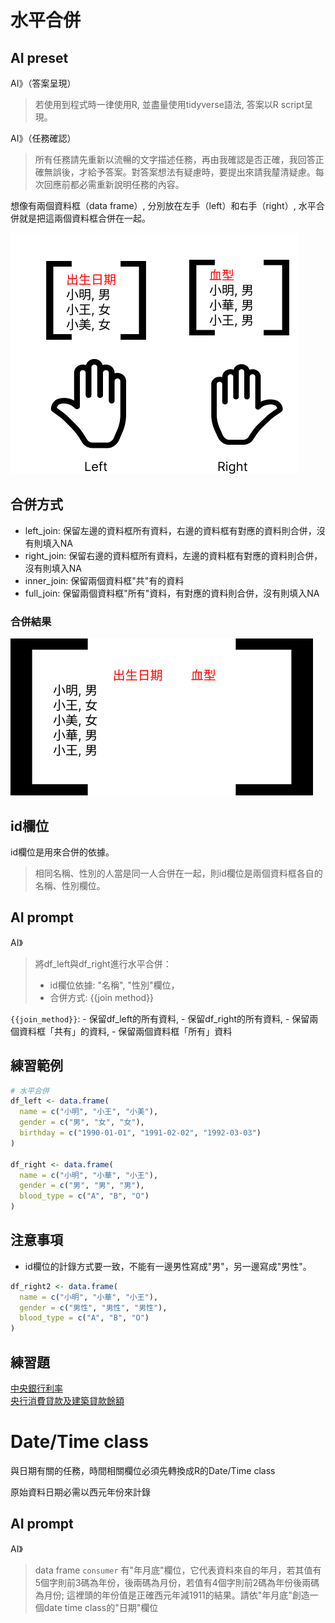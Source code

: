 # 水平合併

## AI preset

AI》（答案呈現）
> 若使用到程式時一律使用R, 並盡量使用tidyverse語法, 答案以R script呈現。

AI》（任務確認）
> 所有任務請先重新以流暢的文字描述任務，再由我確認是否正確，我回答正確無誤後，才給予答案。對答案想法有疑慮時，要提出來請我𨤳清疑慮。每次回應前都必需重新說明任務的內容。

想像有兩個資料框（data frame）, 分別放在左手（left）和右手（right）, 水平合併就是把這兩個資料框合併在一起。

![水平合併](../img/data-join.png)

## 合併方式

  - left_join: 保留左邊的資料框所有資料，右邊的資料框有對應的資料則合併，沒有則填入NA
  - right_join: 保留右邊的資料框所有資料，左邊的資料框有對應的資料則合併，沒有則填入NA
  - inner_join: 保留兩個資料框"共"有的資料
  - full_join: 保留兩個資料框"所有"資料，有對應的資料則合併，沒有則填入NA

### 合併結果

![合併結果](../img/joined-data.png)

## id欄位

id欄位是用來合併的依據。

> 相同名稱、性別的人當是同一人合併在一起，則id欄位是兩個資料框各自的名稱、性別欄位。

## AI prompt

AI》

> 將df_left與df_right進行水平合併：
>  - id欄位依據: "名稱", "性別"欄位，
>  - 合併方式: {{join method}}

`{{join_method}}`: 
    - 保留df_left的所有資料,
    - 保留df_right的所有資料,
    - 保留兩個資料框「共有」的資料,
    - 保留兩個資料框「所有」資料
  
## 練習範例

```r
# 水平合併
df_left <- data.frame(
  name = c("小明", "小王", "小美"),
  gender = c("男", "女", "女"),
  birthday = c("1990-01-01", "1991-02-02", "1992-03-03")
)

df_right <- data.frame(
  name = c("小明", "小華", "小王"),
  gender = c("男", "男", "男"),
  blood_type = c("A", "B", "O")
)
```

## 注意事項

- id欄位的計錄方式要一致，不能有一邊男性寫成"男"，另一邊寫成"男性"。

```r
df_right2 <- data.frame(
  name = c("小明", "小華", "小王"),
  gender = c("男性", "男性", "男性"),
  blood_type = c("A", "B", "O")
)
```

## 練習題

[中央銀行利率](https://cpx.cbc.gov.tw/Range/RangeSelect?pxfilename=EG2AM01.px)  
[央行消費貸款及建築貸款餘額](https://www.cbc.gov.tw/tw/cp-526-1078-7BD41-1.html)

# Date/Time class

與日期有關的任務，時間相關欄位必須先轉換成R的Date/Time class

原始資料日期必需以西元年份來計錄

## AI prompt

AI》
> data frame `consumer` 有"年月底"欄位，它代表資料來自的年月，若其值有5個字則前3碼為年份，後兩碼為月份，若值有4個字則前2碼為年份後兩碼為月份; 這裡頭的年份值是正確西元年減1911的結果。請依"年月底"創造一個date time class的"日期"欄位
